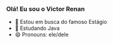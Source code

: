 ### Olá! Eu sou o Victor Renan 

- 🔭 Estou em busca do famoso Estágio
- 🌱 Estudando Java 
- 😄 Pronouns: ele/dele

